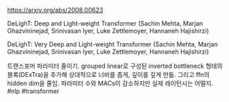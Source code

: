 https://arxiv.org/abs/2008.00623

DeLighT: Deep and Light-weight Transformer (Sachin Mehta, Marjan Ghazvininejad, Srinivasan Iyer, Luke Zettlemoyer, Hannaneh Hajishirzi)

DeLighT: Very Deep and Light-weight Transformer (Sachin Mehta, Marjan Ghazvininejad, Srinivasan Iyer, Luke Zettlemoyer, Hannaneh Hajishirzi)

트랜스포머 파라미터 줄이기. grouped linear로 구성된 inverted bottleneck 형태의 블록(DExTra)을 추가해 상대적으로 너비를 좁게, 깊이를 깊게 만듦. 그리고 ffn의 hidden dim을 줄임. 파라미터 수와 MACs이 감소하지만 실제 레이턴시는 어떨지. #nlp #transformer